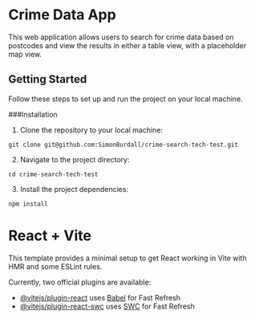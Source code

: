 # Crime Data App

This web application allows users to search for crime data based on postcodes and view the results in either a table view, with a placeholder map view.

## Getting Started

Follow these steps to set up and run the project on your local machine.

###Installation

1. Clone the repository to your local machine:
```
git clone git@github.com:SimonBurdall/crime-search-tech-test.git
```

2. Navigate to the project directory:

```
cd crime-search-tech-test
```

3. Install the project dependencies:
```
npm install
```

# React + Vite

This template provides a minimal setup to get React working in Vite with HMR and some ESLint rules.

Currently, two official plugins are available:

- [@vitejs/plugin-react](https://github.com/vitejs/vite-plugin-react/blob/main/packages/plugin-react/README.md) uses [Babel](https://babeljs.io/) for Fast Refresh
- [@vitejs/plugin-react-swc](https://github.com/vitejs/vite-plugin-react-swc) uses [SWC](https://swc.rs/) for Fast Refresh
